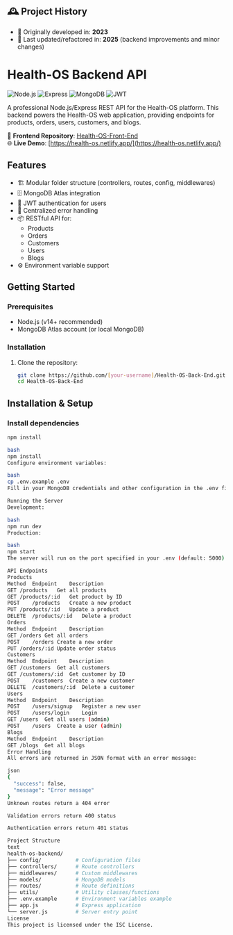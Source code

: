 ## 🕰️ Project History

- 🔹 Originally developed in: **2023**
- 🔹 Last updated/refactored in: **2025** (backend improvements and minor changes)

# Health-OS Backend API

![Node.js](https://img.shields.io/badge/Node.js-v14%2B-green)
![Express](https://img.shields.io/badge/Express.js-4.x-blue)
![MongoDB](https://img.shields.io/badge/MongoDB-Atlas-green)
![JWT](https://img.shields.io/badge/Auth-JWT-orange)

A professional Node.js/Express REST API for the Health-OS platform. This backend powers the Health-OS web application, providing endpoints for products, orders, users, customers, and blogs.

🔗 **Frontend Repository**: [Health-OS-Front-End](https://github.com/[your-username]/Health-OS-Front-End)  
🌐 **Live Demo**: [https://health-os.netlify.app/](https://health-os.netlify.app/)

## Features

- 🏗️ Modular folder structure (controllers, routes, config, middlewares)
- 🗄️ MongoDB Atlas integration
- 🔐 JWT authentication for users
- 🚨 Centralized error handling
- 📦 RESTful API for:
  - Products
  - Orders
  - Customers
  - Users
  - Blogs
- ⚙️ Environment variable support

## Getting Started

### Prerequisites

- Node.js (v14+ recommended)
- MongoDB Atlas account (or local MongoDB)

### Installation

1. Clone the repository:
   ```bash
   git clone https://github.com/[your-username]/Health-OS-Back-End.git
   cd Health-OS-Back-End
   
## Installation & Setup

### Install dependencies
```bash
npm install

bash
npm install
Configure environment variables:

bash
cp .env.example .env
Fill in your MongoDB credentials and other configuration in the .env file.

Running the Server
Development:

bash
npm run dev
Production:

bash
npm start
The server will run on the port specified in your .env (default: 5000).

API Endpoints
Products
Method	Endpoint	Description
GET	/products	Get all products
GET	/products/:id	Get product by ID
POST	/products	Create a new product
PUT	/products/:id	Update a product
DELETE	/products/:id	Delete a product
Orders
Method	Endpoint	Description
GET	/orders	Get all orders
POST	/orders	Create a new order
PUT	/orders/:id	Update order status
Customers
Method	Endpoint	Description
GET	/customers	Get all customers
GET	/customers/:id	Get customer by ID
POST	/customers	Create a new customer
DELETE	/customers/:id	Delete a customer
Users
Method	Endpoint	Description
POST	/users/signup	Register a new user
POST	/users/login	Login
GET	/users	Get all users (admin)
POST	/users	Create a user (admin)
Blogs
Method	Endpoint	Description
GET	/blogs	Get all blogs
Error Handling
All errors are returned in JSON format with an error message:

json
{
  "success": false,
  "message": "Error message"
}
Unknown routes return a 404 error

Validation errors return 400 status

Authentication errors return 401 status

Project Structure
text
health-os-backend/
├── config/           # Configuration files
├── controllers/      # Route controllers
├── middlewares/      # Custom middlewares
├── models/           # MongoDB models
├── routes/           # Route definitions
├── utils/            # Utility classes/functions
├── .env.example      # Environment variables example
├── app.js            # Express application
└── server.js         # Server entry point
License
This project is licensed under the ISC License.
